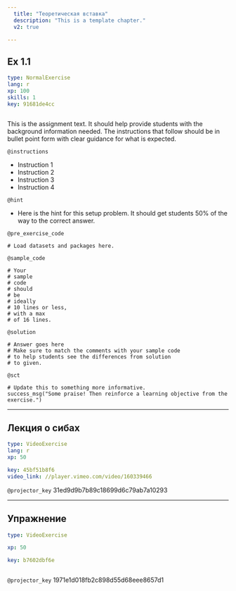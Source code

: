 ```yaml
---
  title: "Теоретическая вставка"
  description: "This is a template chapter."
  v2: true

---
```

## Ex 1.1

```yaml
type: NormalExercise
lang: r
xp: 100
skills: 1
key: 91681de4cc



```

This is the assignment text. It should help provide students with the background information needed.
The instructions that follow should be in bullet point form with clear guidance for what is expected.

`@instructions`
- Instruction 1
- Instruction 2
- Instruction 3
- Instruction 4

`@hint`
- Here is the hint for this setup problem. It should get students 50% of the way to the correct answer.

`@pre_exercise_code`
```{r}
# Load datasets and packages here.
```
`@sample_code`
```{r}
# Your
# sample
# code
# should
# be
# ideally
# 10 lines or less,
# with a max
# of 16 lines.
```
`@solution`
```{r}
# Answer goes here
# Make sure to match the comments with your sample code
# to help students see the differences from solution
# to given.
```
`@sct`
```{r}
# Update this to something more informative.
success_msg("Some praise! Then reinforce a learning objective from the exercise.")
```





---
## Лекция о сибах

```yaml
type: VideoExercise
lang: r
xp: 50

key: 45bf51b8f6
video_link: //player.vimeo.com/video/160339466


```

`@projector_key`
31ed9d9b7b89c18699d6c79ab7a10293

---
## Упражнение

```yaml
type: VideoExercise

xp: 50

key: b7602dbf6e



```

`@projector_key`
1971e1d018fb2c898d55d68eee8657d1